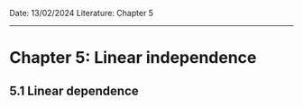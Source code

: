 Date: 13/02/2024
Literature: Chapter 5
_____
# Chapter 5: Linear independence



## 5.1 Linear dependence
